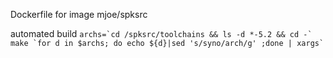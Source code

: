 Dockerfile for image mjoe/spksrc

automated build
``
archs=`cd /spksrc/toolchains && ls -d *-5.2 && cd -`
make `for d in $archs; do echo ${d}|sed 's/syno/arch/g' ;done | xargs`
``
